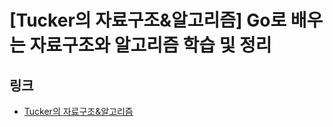# [Tucker의 자료구조&알고리즘] Go로 배우는 자료구조와 알고리즘 학습 및 정리

## 링크
- [Tucker의 자료구조&알고리즘](https://www.youtube.com/watch?v=7WuKSdhBKm8&list=PLy-g2fnSzUTBTLpaVjy2-xesCbai9WIuI)